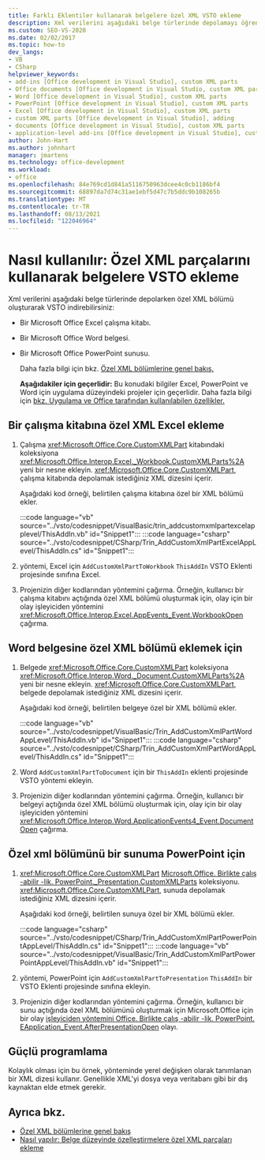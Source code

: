 ```yaml
---
title: Farklı Eklentiler kullanarak belgelere özel XML VSTO ekleme
description: Xml verilerini aşağıdaki belge türlerinde depolamayı öğrenmek için bir eklentide özel xml VSTO öğrenin.
ms.custom: SEO-VS-2020
ms.date: 02/02/2017
ms.topic: how-to
dev_langs:
- VB
- CSharp
helpviewer_keywords:
- add-ins [Office development in Visual Studio], custom XML parts
- Office documents [Office development in Visual Studio, custom XML parts
- Word [Office development in Visual Studio], custom XML parts
- PowerPoint [Office development in Visual Studio], custom XML parts
- Excel [Office development in Visual Studio], custom XML parts
- custom XML parts [Office development in Visual Studio], adding
- documents [Office development in Visual Studio], custom XML parts
- application-level add-ins [Office development in Visual Studio], custom XML parts
author: John-Hart
ms.author: johnhart
manager: jmartens
ms.technology: office-development
ms.workload:
- office
ms.openlocfilehash: 84e769cd1d841a5116750963dcee4c0cb1186bf4
ms.sourcegitcommit: 68897da7d74c31ae1ebf5d47c7b5ddc9b108265b
ms.translationtype: MT
ms.contentlocale: tr-TR
ms.lasthandoff: 08/13/2021
ms.locfileid: "122046964"
---
```

# <a name="how-to-add-custom-xml-parts-to-documents-by-using-vsto-add-ins"></a>Nasıl kullanılır: Özel XML parçalarını kullanarak belgelere VSTO ekleme
  Xml verilerini aşağıdaki belge türlerinde depolarken özel XML bölümü oluşturarak VSTO indirebilirsiniz:

- Bir Microsoft Office Excel çalışma kitabı.

- Bir Microsoft Office Word belgesi.

- Bir Microsoft Office PowerPoint sunusu.

  Daha fazla bilgi için bkz. [Özel XML bölümlerine genel bakış.](../vsto/custom-xml-parts-overview.md)

  **Aşağıdakiler için geçerlidir:** Bu konudaki bilgiler Excel, PowerPoint ve Word için uygulama düzeyindeki projeler için geçerlidir. Daha fazla bilgi için [bkz. Uygulama ve Office tarafından kullanılabilen özellikler.](../vsto/features-available-by-office-application-and-project-type.md)

## <a name="to-add-a-custom-xml-part-to-an-excel-workbook"></a>Bir çalışma kitabına özel XML Excel ekleme

1. Çalışma <xref:Microsoft.Office.Core.CustomXMLPart> kitabındaki koleksiyona <xref:Microsoft.Office.Interop.Excel._Workbook.CustomXMLParts%2A> yeni bir nesne ekleyin. <xref:Microsoft.Office.Core.CustomXMLPart>, çalışma kitabında depolamak istediğiniz XML dizesini içerir.

     Aşağıdaki kod örneği, belirtilen çalışma kitabına özel bir XML bölümü ekler.

     :::code language="vb" source="../vsto/codesnippet/VisualBasic/trin_addcustomxmlpartexcelapplevel/ThisAddIn.vb" id="Snippet1":::
     :::code language="csharp" source="../vsto/codesnippet/CSharp/Trin_AddCustomXmlPartExcelAppLevel/ThisAddIn.cs" id="Snippet1":::

2. yöntemi, Excel için `AddCustomXmlPartToWorkbook` `ThisAddIn` VSTO Eklenti projesinde sınıfına Excel.

3. Projenizin diğer kodlarından yöntemini çağırma. Örneğin, kullanıcı bir çalışma kitabını açtığında özel XML bölümü oluşturmak için, olay için bir olay işleyiciden yöntemini <xref:Microsoft.Office.Interop.Excel.AppEvents_Event.WorkbookOpen> çağırma.

## <a name="to-add-a-custom-xml-part-to-a-word-document"></a>Word belgesine özel XML bölümü eklemek için

1. Belgede <xref:Microsoft.Office.Core.CustomXMLPart> koleksiyona <xref:Microsoft.Office.Interop.Word._Document.CustomXMLParts%2A> yeni bir nesne ekleyin. <xref:Microsoft.Office.Core.CustomXMLPart>, belgede depolamak istediğiniz XML dizesini içerir.

     Aşağıdaki kod örneği, belirtilen belgeye özel bir XML bölümü ekler.

     :::code language="vb" source="../vsto/codesnippet/VisualBasic/Trin_AddCustomXmlPartWordAppLevel/ThisAddIn.vb" id="Snippet1":::
     :::code language="csharp" source="../vsto/codesnippet/CSharp/Trin_AddCustomXmlPartWordAppLevel/ThisAddIn.cs" id="Snippet1":::

2. Word `AddCustomXmlPartToDocument` için bir `ThisAddIn` eklenti projesinde VSTO yöntemi ekleyin.

3. Projenizin diğer kodlarından yöntemini çağırma. Örneğin, kullanıcı bir belgeyi açtığında özel XML bölümü oluşturmak için, olay için bir olay işleyiciden yöntemini <xref:Microsoft.Office.Interop.Word.ApplicationEvents4_Event.DocumentOpen> çağırma.

## <a name="to-add-a-custom-xml-part-to-a-powerpoint-presentation"></a>Özel xml bölümünü bir sunuma PowerPoint için

1. <xref:Microsoft.Office.Core.CustomXMLPart> [Microsoft.Office. Birlikte çalış -abilir -lik. PowerPoint._Presentation.CustomXMLParts](/previous-versions/office/developer/office-2010/ff760806%28v%3doffice.14%29) koleksiyonu. <xref:Microsoft.Office.Core.CustomXMLPart>, sunuda depolamak istediğiniz XML dizesini içerir.

     Aşağıdaki kod örneği, belirtilen sunuya özel bir XML bölümü ekler.

     :::code language="csharp" source="../vsto/codesnippet/CSharp/Trin_AddCustomXmlPartPowerPointAppLevel/ThisAddIn.cs" id="Snippet1":::
     :::code language="vb" source="../vsto/codesnippet/VisualBasic/Trin_AddCustomXmlPartPowerPointAppLevel/ThisAddIn.vb" id="Snippet1":::

2. yöntemi, PowerPoint için `AddCustomXmlPartToPresentation` `ThisAddIn` bir VSTO Eklenti projesinde sınıfına ekleyin.

3. Projenizin diğer kodlarından yöntemini çağırma. Örneğin, kullanıcı bir sunu açtığında özel XML bölümünü oluşturmak için Microsoft.Office için bir olay [işleyiciden yöntemini Office. Birlikte çalış -abilir -lik. PowerPoint. EApplication_Event.AfterPresentationOpen](/previous-versions/office/developer/office-2010/ff762843(v=office.14)) olayı.

## <a name="robust-programming"></a>Güçlü programlama
 Kolaylık olması için bu örnek, yönteminde yerel değişken olarak tanımlanan bir XML dizesi kullanır. Genellikle XML'yi dosya veya veritabanı gibi bir dış kaynaktan elde etmek gerekir.

## <a name="see-also"></a>Ayrıca bkz.
- [Özel XML bölümlerine genel bakış](../vsto/custom-xml-parts-overview.md)
- [Nasıl yapılır: Belge düzeyinde özelleştirmelere özel XML parçaları ekleme](../vsto/how-to-add-custom-xml-parts-to-document-level-customizations.md)
